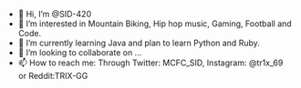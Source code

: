 - 👋 Hi, I’m @SID-420
- 👀 I’m interested in Mountain Biking, Hip hop music, Gaming, Football and Code.
- 🌱 I’m currently learning Java and plan to learn Python and Ruby.
- 💞️ I’m looking to collaborate on ...
- 📫 How to reach me: Through Twitter: MCFC_SID, Instagram: @tr1x_69 or Reddit:TRIX-GG

<!---
SID-420/SID-420 is a ✨ special ✨ repository because its `README.md` (this file) appears on your GitHub profile.
You can click the Preview link to take a look at your changes.
--->
